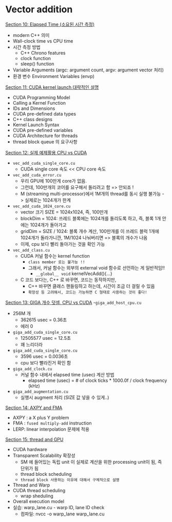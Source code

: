 # Vector addition

[Section 10: Elapsed Time (소요된 시간 측정)](./doc/section10.md)
- modern C++ 의미
- Wall-clock time vs CPU time
- 시간 측정 방법
  - C++ Chrono features
  - clock function
  - sleep() function
- Variable Arguments (argc: argument count, argv: argument vector 처리)
- 환경 변수 Environment Variables (envp)

[Section 11: CUDA kernel launch 대략적인 설명](./doc/section11.md)
- CUDA Programming Model
- Calling a Kernel Function
- IDs and Dimensions
- CUDA pre-defined data types
- C++ class designs
- Kernel Launch Syntax
- CUDA pre-defined variables
- CUDA Architecture for threads
- thread block queue 의 요구사항

[Section 12: 실제 예제활용 CPU vs CUDA](./doc/section12.md)
- `vec_add_cuda_single_core.cu`
  - CUDA single core 속도 << CPU core 속도
- `vec_add_cuda_error.cu`
  - 우리 GPU에 100만게 core가 없음. 
  - 그런데, 100만개의 코어를 요구해서 돌리려고 함 => 안되죠 !
  - M (streaming multi-processor)에서 1M개의 thread를 동시 실행 불가능 -> 실제로는 1024개가 한계
- `vec_add_cuda_1024_core.cu`
  - vector 크기 SIZE = 1024x1024, 즉, 100만개
  - blockDim = 1024: 쓰레드 블록에는 1024개를 돌리도록 하고, 즉, 블록 1개 안에는 1024개가 돌아가고
  - gridDim = SIZE / 1024: 블록 개수 계산, 100만개를 이 쓰레드 블럭 1개에 1024개가 돌라가니깐, 1M/1024 나눠버리면 => 블록의 개수가 나옴
  - 이제, cpu 보다 빨리 돌아가는 것을 확인 가능
- `vec_add_class.cu`
  - CUDA 커널 함수는 kernel function 
    - `class member 로는 불가능 !!`
    - 그래서, 커널 함수는 외부의 external void 함수로 선언하는 게 일반적임!!
      - `__global__ void` kernelVecAdd(){...}
  - C 코드 보다는, C++ 로 바꾸면, 코드는 동작하지만,
    - C++ 바꾸면 클래스 핸들링하고 하는데, 시간이 조금 더 걸릴 수 있음
    - `확장성 등 고려해서, 코드는 가능하면 C 형태로 사용하는 것이 좋다!`

[Section 13: GIGA 개수 덧셈, CPU vs CUDA](./doc/section13.md)
-`giga_add_host_cpu.cu`
  - 256M 개
    - 362615 usec = 0.36초
    - 에러 0
- `giga_add_cuda_single_core.cu`
  - 12505577 usec = 12.5초
  - 꽤 느리더라
- `giga_add_cuda_single_core.cu`
  - 3596 usec = 0.0036초
  - cpu 보다 빨라진거 확인 함
- `giga_add_clock.cu`
  - 커널 함수 내에서 elapsed time (usec) 계산 방법 
    - elapsed time (usec) = # of clock ticks * 1000.0f / clock frequency (kHz)
- `giga_add_augmentation.cu`
  - 실행시 augment 처리 (SIZE 값 넣을 수 있게..) 

[Section 14: AXPY and FMA](./doc/section14.md)
- AXPY : a X plus Y problem
- FMA : `fused multiply-add` instruction
- LERP: linear interpolation 문제에 적용

[Section 15: thread and GPU](./doc/section15.md)
- CUDA hardware
- Transparent Scalability 확장성 
  - SM 에 들어있는 독립 unit 이 실제로 계산을 위한 processing unit이 됨, 즉 단위가 됨 
  - thread block scheduling
  - `thread block 사용하는 이유에 대해서 구체적으로 설명`
- Thread and Warp
- CUDA thread scheduling
  - wrap sheduling
- Overall execution model
- 실습: warp_lane.cu - warp ID, lane ID check
  - 컴파일: nvcc -o warp_lane warp_lane.cu 


